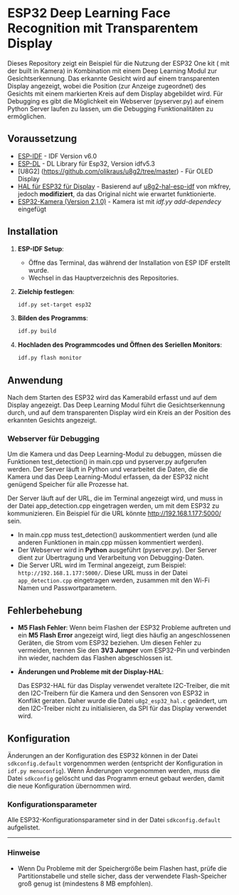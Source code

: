 
# ESP32 Deep Learning Face Recognition mit Transparentem Display

Dieses Repository zeigt ein Beispiel für die Nutzung der ESP32 One kit ( mit der built in Kamera) in Kombination mit einem Deep Learning Modul zur Gesichtserkennung. Das erkannte Gesicht wird auf einem transparenten Display angezeigt, wobei die Position (zur Anzeige zugeordnet) des Gesichts mit einem markierten Kreis auf dem Display abgebildet wird. Für Debugging es gibt die Möglichkeit ein Webserver (pyserver.py) auf einem Python Server laufen zu lassen, um die Debugging Funktionalitäten zu ermöglichen.

## Voraussetzung

* [ESP-IDF](https://github.com/espressif/esp-idf/tree/v6.0-dev) - IDF Version v6.0
* [ESP-DL](https://github.com/espressif/esp-dl/tree/idfv5.3) - DL Library für Esp32, Version idfv5.3
* [U8G2] (https://github.com/olikraus/u8g2/tree/master) - Für OLED Display
* [HAL für ESP32 für Display](https://github.com/mkfrey/u8g2-hal-esp-idf/tree/master) - Basierend auf [u8g2-hal-esp-idf](https://github.com/mkfrey/u8g2-hal-esp-idf/tree/master) von mkfrey, jedoch **modifiziert**, da das Original nicht wie erwartet funktionierte.
* [ESP32-Kamera (Version 2.1.0)](https://github.com/espressif/esp32-camera) - Kamera ist mit *idf.yy add-dependecy* eingefügt


## Installation

1. **ESP-IDF Setup**:

   * Öffne das Terminal, das während der Installation von ESP IDF erstellt wurde.
   * Wechsel in das Hauptverzeichnis des Repositories.

2. **Zielchip festlegen**:

   ```bash
   idf.py set-target esp32
   ```

3. **Bilden des Programms**:

   ```bash
   idf.py build
   ```

4. **Hochladen des Programmcodes und Öffnen des Seriellen Monitors**:

   ```bash
   idf.py flash monitor
   ```

## Anwendung

Nach dem Starten des ESP32 wird das Kamerabild erfasst und auf dem Display angezeigt. Das Deep Learning Modul führt die Gesichtserkennung durch, und auf dem transparenten Display wird ein Kreis an der Position des erkannten Gesichts angezeigt.

### Webserver für Debugging

Um die Kamera und das Deep Learning-Modul zu debuggen, müssen die Funktionen test_detection() in main.cpp und pyserver.py aufgerufen werden. Der Server läuft in Python und verarbeitet die Daten, die die Kamera und das Deep Learning-Modul erfassen, da der ESP32 nicht genügend Speicher für alle Prozesse hat.

Der Server läuft auf der URL, die im Terminal angezeigt wird, und muss in der Datei app_detection.cpp eingetragen werden, um mit dem ESP32 zu kommunizieren. Ein Beispiel für die URL könnte http://192.168.1.177:5000/ sein.

* In main.cpp muss test_detection() auskommentiert werden (und alle anderen Funktionen in main.cpp müssen kommentiert werden).
* Der Webserver wird in **Python** ausgeführt (pyserver.py). Der Server dient zur Übertragung und Verarbeitung von Debugging-Daten.
* Die Server URL wird im Terminal angezeigt, zum Beispiel: `http://192.168.1.177:5000/`. Diese URL muss in der Datei `app_detection.cpp` eingetragen werden, zusammen mit den Wi-Fi Namen und  Passwortparametern.

## Fehlerbehebung

* **M5 Flash Fehler**:
  Wenn beim Flashen der ESP32 Probleme auftreten und ein **M5 Flash Error** angezeigt wird, liegt dies häufig an angeschlossenen Geräten, die Strom vom ESP32 beziehen. Um diesen Fehler zu vermeiden, trennen Sie den **3V3 Jumper** vom ESP32-Pin und verbinden ihn wieder, nachdem das Flashen abgeschlossen ist.

* **Änderungen und Probleme mit der Display-HAL**:

    Das ESP32-HAL für das Display verwendet veraltete I2C-Treiber, die mit den I2C-Treibern für die Kamera und den Sensoren von ESP32 in Konflikt geraten. Daher wurde die Datei `u8g2_esp32_hal.c` geändert, um den I2C-Treiber nicht zu initialisieren, da SPI für das Display verwendet wird.

## Konfiguration

Änderungen an der Konfiguration des ESP32 können in der Datei `sdkconfig.default` vorgenommen werden (entspricht der Konfiguration in `idf.py menuconfig`). Wenn Änderungen vorgenommen werden, muss die Datei `sdkconfig` gelöscht und das Programm erneut gebaut werden, damit die neue Konfiguration übernommen wird.

### Konfigurationsparameter

Alle ESP32-Konfigurationsparameter sind in der Datei `sdkconfig.default` aufgelistet.

---

### Hinweise

* Wenn Du Probleme mit der Speichergröße beim Flashen hast, prüfe die Partitionstabelle und stelle sicher, dass der verwendete Flash-Speicher groß genug ist (mindestens 8 MB empfohlen).
